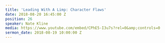 ```yaml
---
title: 'Leading With A Limp: Character Flaws'
date: 2018-08-20 16:45:00 Z
position: 26
speaker: Nate Kline
media: https://www.youtube.com/embed/CPhE5-I3u7s?rel=0&amp;controls=0
sermon_date: 2018-08-19 10:00:00 Z
---
```


